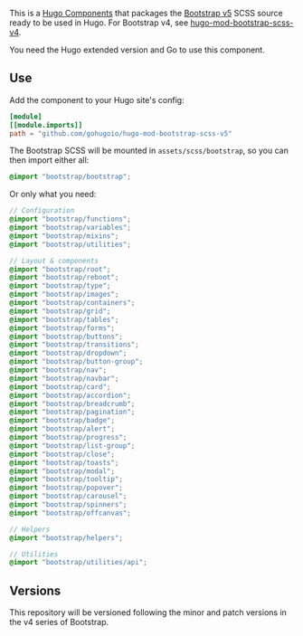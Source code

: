 This is a [Hugo Components](https://gohugo.io/hugo-modules/) that packages the [Bootstrap v5](https://getbootstrap.com/docs/4.4/getting-started/introduction/) SCSS source ready to be used in Hugo. For Bootstrap v4, see [hugo-mod-bootstrap-scss-v4](https://github.com/gohugoio/hugo-mod-bootstrap-scss-v4).

You need the Hugo extended version and Go to use this component.

## Use

Add the component to your Hugo site's config:

```toml
[module]
[[module.imports]]
path = "github.com/gohugoio/hugo-mod-bootstrap-scss-v5"
```

The Bootstrap SCSS will be mounted in `assets/scss/bootstrap`, so you can then import either all:

```scss
@import "bootstrap/bootstrap";
```

Or only what you need:


```scss
// Configuration
@import "bootstrap/functions";
@import "bootstrap/variables";
@import "bootstrap/mixins";
@import "bootstrap/utilities";

// Layout & components
@import "bootstrap/root";
@import "bootstrap/reboot";
@import "bootstrap/type";
@import "bootstrap/images";
@import "bootstrap/containers";
@import "bootstrap/grid";
@import "bootstrap/tables";
@import "bootstrap/forms";
@import "bootstrap/buttons";
@import "bootstrap/transitions";
@import "bootstrap/dropdown";
@import "bootstrap/button-group";
@import "bootstrap/nav";
@import "bootstrap/navbar";
@import "bootstrap/card";
@import "bootstrap/accordion";
@import "bootstrap/breadcrumb";
@import "bootstrap/pagination";
@import "bootstrap/badge";
@import "bootstrap/alert";
@import "bootstrap/progress";
@import "bootstrap/list-group";
@import "bootstrap/close";
@import "bootstrap/toasts";
@import "bootstrap/modal";
@import "bootstrap/tooltip";
@import "bootstrap/popover";
@import "bootstrap/carousel";
@import "bootstrap/spinners";
@import "bootstrap/offcanvas";

// Helpers
@import "bootstrap/helpers";

// Utilities
@import "bootstrap/utilities/api";
```


## Versions

This repository will be versioned following the minor and patch versions in the v4 series of Bootstrap.
